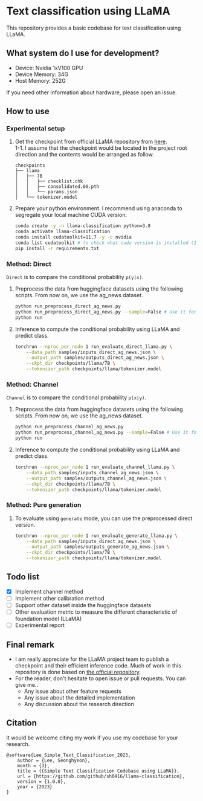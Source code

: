 # Text classification using LLaMA

This repository provides a basic codebase for text classification using LLaMA.

## What system do I use for development?

* Device: Nvidia 1xV100 GPU
* Device Memory: 34G
* Host Memory: 252G

If you need other information about hardware, please open an issue.

## How to use

### Experimental setup

1. Get the checkpoint from official LLaMA repository from [here](https://github.com/facebookresearch/llama).  
    1-1. I assume that the checkpoint would be located in the project root direction and the contents would be arranged as follow.
    ```text
    checkpoints
    ├── llama
    │   ├── 7B
    │   │   ├── checklist.chk
    │   │   ├── consolidated.00.pth
    │   │   └── params.json
    │   └── tokenizer.model
    ```

2. Prepare your python environment. I recommend using anaconda to segregate your local machine CUDA version.
    ```bash
    conda create -y -n llama-classification python=3.8
    conda activate llama-classification
    conda install cudatoolkit=11.7 -y -c nvidia
    conda list cudatoolkit # to check what cuda version is installed (11.7)
    pip install -r requirements.txt
    ```

### Method: Direct

`Direct` is to compare the conditional probability `p(y|x)`.

1. Preprocess the data from huggingface datasets using the following scripts. From now on, we use the ag_news dataset.
    ```bash
    python run_preprocess_direct_ag_news.py
    python run_preprocess_direct_ag_news.py --sample=False # Use it for full evaluation
    python run
    ```

2. Inference to compute the conditional probability using LLaMA and predict class.
    ```bash
    torchrun --nproc_per_node 1 run_evaluate_direct_llama.py \
        --data_path samples/inputs_direct_ag_news.json \
        --output_path samples/outputs_direct_ag_news.json \
        --ckpt_dir checkpoints/llama/7B \
        --tokenizer_path checkpoints/llama/tokenizer.model
    ```

### Method: Channel

`Channel` is to compare the conditional probability `p(x|y)`.

1. Preprocess the data from huggingface datasets using the following scripts. From now on, we use the ag_news dataset.
    ```bash
    python run_preprocess_channel_ag_news.py
    python run_preprocess_channel_ag_news.py --sample=False # Use it for full evaluation
    python run
    ```

2. Inference to compute the conditional probability using LLaMA and predict class.
    ```bash
    torchrun --nproc_per_node 1 run_evaluate_channel_llama.py \
        --data_path samples/inputs_channel_ag_news.json \
        --output_path samples/outputs_channel_ag_news.json \
        --ckpt_dir checkpoints/llama/7B \
        --tokenizer_path checkpoints/llama/tokenizer.model
    ```

### Method: Pure generation

1. To evaluate using `generate` mode, you can use the preprocessed direct version.
    ```bash
    torchrun --nproc_per_node 1 run_evaluate_generate_llama.py \
        --data_path samples/inputs_direct_ag_news.json \
        --output_path samples/outputs_generate_ag_news.json \
        --ckpt_dir checkpoints/llama/7B \
        --tokenizer_path checkpoints/llama/tokenizer.model
    ```

## Todo list

- [x] Implement channel method
- [ ] Implement other calibration method
- [ ] Support other dataset inside the huggingface datasets
- [ ] Other evaluation metric to measure the different characteristic of foundation model (LLaMA)
- [ ] Experimental report

## Final remark

- I am really appreciate for the LLaMA project team to publish a checkpoint and their efficient inference code. Much of work in this repository is done based on [the official repository](https://github.com/facebookresearch/llama). 
- For the reader, don't hesitate to open issue or pull requests. You can give me..
  - Any issue about other feature requests
  - Any issue about the detailed implementation
  - Any discussion about the research direction

## Citation

It would be welcome citing my work if you use my codebase for your research.

```
@software{Lee_Simple_Text_Classification_2023,
    author = {Lee, Seonghyeon},
    month = {3},
    title = {{Simple Text Classification Codebase using LLaMA}},
    url = {https://github.com/github/sh0416/llama-classification},
    version = {1.0.0},
    year = {2023}
}
```